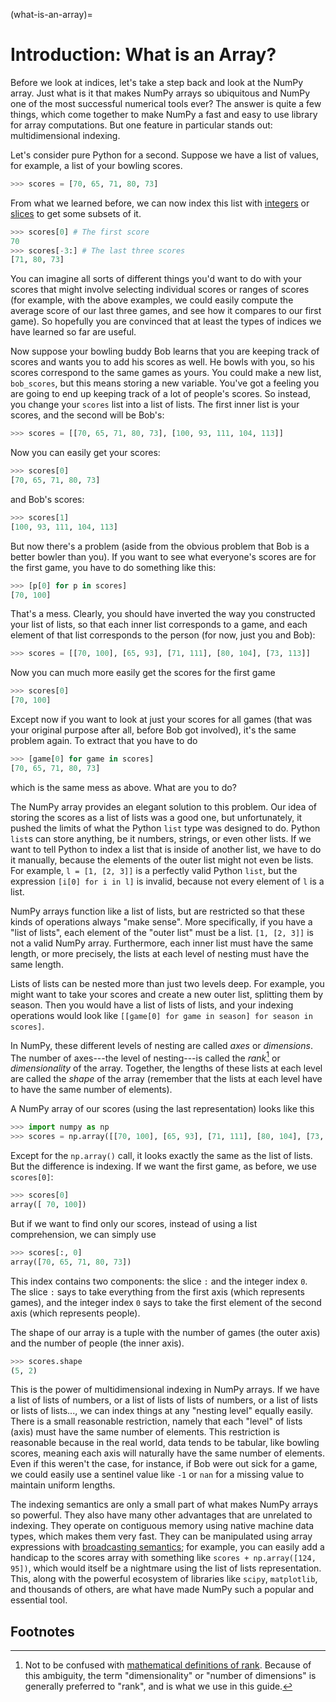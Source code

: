 (what-is-an-array)=
# Introduction: What is an Array?

Before we look at indices, let's take a step back and look at the NumPy array.
Just what is it that makes NumPy arrays so ubiquitous and NumPy one of the
most successful numerical tools ever? The answer is quite a few things, which
come together to make NumPy a fast and easy to use library for array
computations. But one feature in particular stands out: multidimensional
indexing.

Let's consider pure Python for a second. Suppose we have a list of values, for
example, a list of your bowling scores.

```py
>>> scores = [70, 65, 71, 80, 73]
```

From what we learned before, we can now index this list with
[integers](../integer-indices.md) or [slices](../slices.md) to get some
subsets of it.

```py
>>> scores[0] # The first score
70
>>> scores[-3:] # The last three scores
[71, 80, 73]
```

You can imagine all sorts of different things you'd want to do with your
scores that might involve selecting individual scores or ranges of scores (for
example, with the above examples, we could easily compute the average score of
our last three games, and see how it compares to our first game). So hopefully
you are convinced that at least the types of indices we have learned so far
are useful.

Now suppose your bowling buddy Bob learns that you are keeping track of scores
and wants you to add his scores as well. He bowls with you, so his scores
correspond to the same games as yours. You could make a new list,
`bob_scores`, but this means storing a new variable. You've got a feeling you
are going to end up keeping track of a lot of people's scores. So instead, you
change your `scores` list into a list of lists. The first inner list is your
scores, and the second will be Bob's:

```py
>>> scores = [[70, 65, 71, 80, 73], [100, 93, 111, 104, 113]]
```

Now you can easily get your scores:

```py
>>> scores[0]
[70, 65, 71, 80, 73]
```

and Bob's scores:

```py
>>> scores[1]
[100, 93, 111, 104, 113]
```

But now there's a problem (aside from the obvious problem that Bob is a better
bowler than you). If you want to see what everyone's scores are for the first
game, you have to do something like this:

```py
>>> [p[0] for p in scores]
[70, 100]
```

That's a mess. Clearly, you should have inverted the way you constructed your
list of lists, so that each inner list corresponds to a game, and each element
of that list corresponds to the person (for now, just you and Bob):

```py
>>> scores = [[70, 100], [65, 93], [71, 111], [80, 104], [73, 113]]
```

Now you can much more easily get the scores for the first game

```py
>>> scores[0]
[70, 100]
```

Except now if you want to look at just your scores for all games (that was
your original purpose after all, before Bob got involved), it's the same
problem again. To extract that you have to do

```py
>>> [game[0] for game in scores]
[70, 65, 71, 80, 73]
```

which is the same mess as above. What are you to do?

The NumPy array provides an elegant solution to this problem. Our idea of
storing the scores as a list of lists was a good one, but unfortunately, it
pushed the limits of what the Python `list` type was designed to do. Python
`list`s can store anything, be it numbers, strings, or even other lists.
If we want to tell Python to index a list that is inside of another list, we
have to do it manually, because the elements of the outer list might not even
be lists. For example, `l = [1, [2, 3]]` is a perfectly valid Python `list`, but
the expression `[i[0] for i in l]` is invalid, because not every element
of `l` is a list.

NumPy arrays function like a list of lists, but are restricted so that these
kinds of operations always "make sense". More specifically, if you have a
"list of lists", each element of the "outer list" must be a list. `[1, [2,
3]]` is not a valid NumPy array. Furthermore, each inner list must have the
same length, or more precisely, the lists at each level of nesting must have
the same length.

Lists of lists can be nested more than just two levels deep. For example, you
might want to take your scores and create a new outer list, splitting them by
season. Then you would have a list of lists of lists, and your indexing
operations would look like `[[game[0] for game in season] for season in
scores]`.

In NumPy, these different levels of nesting are called *axes* or *dimensions*.
The number of axes---the level of nesting---is called the
*rank*[^rank-footnote] or *dimensionality* of the array. Together, the lengths
of these lists at each level are called the *shape* of the array (remember
that the lists at each level have to have the same number of elements).

[^rank-footnote]: Not to be confused with [mathematical definitions of
    rank](https://en.wikipedia.org/wiki/Rank_(linear_algebra)). Because of
    this ambiguity, the term "dimensionality" or "number of dimensions" is
    generally preferred to "rank", and is what we use in this guide.

A NumPy array of our scores (using the last representation) looks like this

```py
>>> import numpy as np
>>> scores = np.array([[70, 100], [65, 93], [71, 111], [80, 104], [73, 113]])
```

Except for the `np.array()` call, it looks exactly the same as the list of
lists. But the difference is indexing. If we want the first game, as before,
we use `scores[0]`:

```py
>>> scores[0]
array([ 70, 100])
```

But if we want to find only our scores, instead of using a list comprehension,
we can simply use

```py
>>> scores[:, 0]
array([70, 65, 71, 80, 73])
```

This index contains two components: the slice `:` and the integer index `0`.
The slice `:` says to take everything from the first axis (which represents
games), and the integer index `0` says to take the first element of the second
axis (which represents people).

The shape of our array is a tuple with the number of games (the outer axis)
and the number of people (the inner axis).

```py
>>> scores.shape
(5, 2)
```

This is the power of multidimensional indexing in NumPy arrays. If we have a
list of lists of numbers, or a list of lists of lists of numbers, or a list of
lists or lists of lists..., we can index things at any "nesting level" equally
easily. There is a small reasonable restriction, namely that each "level" of
lists (axis) must have the same number of elements. This restriction is
reasonable because in the real world, data tends to be tabular, like bowling
scores, meaning each axis will naturally have the same number of elements.
Even if this weren't the case, for instance, if Bob were out sick for a game,
we could easily use a sentinel value like `-1` or `nan` for a missing value to
maintain uniform lengths.

The indexing semantics are only a small part of what makes NumPy arrays so
powerful. They also have many other advantages that are unrelated to indexing.
They operate on contiguous memory using native machine data types, which makes
them very fast. They can be manipulated using array expressions with
[broadcasting semantics](broadcasting); for example, you can easily add a
handicap to the scores array with something like `scores + np.array([124,
95])`, which would itself be a nightmare using the list of lists
representation. This, along with the powerful ecosystem of libraries like
`scipy`, `matplotlib`, and thousands of others, are what have made NumPy such
a popular and essential tool.

## Footnotes
<!-- Footnotes are written inline above but markdown will put them here at the
end of the document. -->
